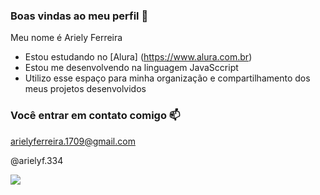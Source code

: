 ### Boas vindas ao meu perfil 💙

Meu nome é Ariely Ferreira

- Estou estudando no [Alura] (https://www.alura.com.br)
- Estou me desenvolvendo na linguagem JavaSccript 
- Utilizo esse espaço para minha organização e compartilhamento dos meus projetos desenvolvidos 

### Você entrar em contato comigo 📫 

arielyferreira.1709@gmail.com

@arielyf.334

![](https://media1.tenor.com/m/ocZEeq3-w1YAAAAC/the-mental.gif)
 
